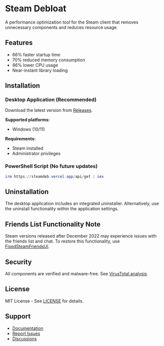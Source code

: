 # Steam Debloat

A performance optimization tool for the Steam client that removes unnecessary components and reduces resource usage.

## Features

- 66% faster startup time
- 70% reduced memory consumption
- 86% lower CPU usage
- Near-instant library loading

## Installation

### Desktop Application (Recommended)

Download the latest version from [Releases](https://github.com/AltRossell/Steam-Debloat/releases).

**Supported platforms:**
- Windows (10/11)

**Requirements:**
- Steam installed
- Administrator privileges

### PowerShell Script (No future updates)

```powershell
irm https://steamdeb.vercel.app/api/get | iex
```

## Uninstallation

The desktop application includes an integrated uninstaller. Alternatively, use the uninstall functionality within the application settings.

## Friends List Functionality Note

Steam versions released after December 2022 may experience issues with the friends list and chat. To restore this functionality, use [FixedSteamFriendsUI](https://github.com/TiberiumFusion/FixedSteamFriendsUI/releases).

## Security

All components are verified and malware-free. See [VirusTotal analysis](https://www.virustotal.com/gui/file/8b92c109fbf9711ae52c368195dc2a790eacda254f6f652924ec86a06ff14628/detection).

## License

MIT License - See [LICENSE](LICENSE) for details.

## Support

- [Documentation](https://github.com/AltRossell/Steam-Debloat/blob/main/wiki.md)
- [Report Issues](https://github.com/AltRossell/Steam-Debloat/issues)
- [Discussions](https://github.com/AltRossell/Steam-Debloat/discussions)

